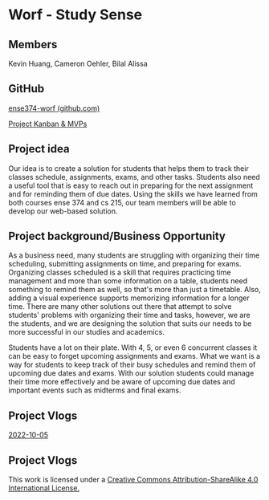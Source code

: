 # Worf - Study Sense

## Members
Kevin Huang, Cameron Oehler, Bilal Alissa

## GitHub
[ense374-worf (github.com)](https://github.com/ense374-worf)

[Project Kanban & MVPs](https://github.com/orgs/ense374-worf/projects/2)

## Project idea
Our idea is to create a solution for students that helps them to track their classes schedule, assignments, exams, and other tasks. Students also need a useful tool that is easy to reach out in preparing for the next assignment and for reminding them of due dates. Using the skills we have learned from both courses ense 374 and cs 215, our team members will be able to develop our web-based solution.

## Project background/Business Opportunity
As a business need, many students are struggling with organizing their time scheduling, submitting assignments on time, and preparing for exams. Organizing classes scheduled is a skill that requires practicing time management and more than some information on a table, students need something to remind them as well, so that's more than just a timetable. Also, adding a visual experience supports memorizing information for a longer time. There are many other solutions out there that attempt to solve students' problems with organizing their time and tasks, however, we are the students, and we are designing the solution that suits our needs to be more successful in our studies and academics.

Students have a lot on their plate. With 4, 5, or even 6 concurrent classes it can be easy to forget upcoming assignments and exams. What we want is a way for students to keep track of their busy schedules and remind them of upcoming due dates and exams. With our solution students could manage their time more effectively and be aware of upcoming due dates and important events such as midterms and final exams.

## Project Vlogs
[2022-10-05](https://youtu.be/6wL67tMxihg)


## Project Vlogs
This work is licensed under a [Creative Commons Attribution-ShareAlike 4.0 International License.](https://creativecommons.org/licenses/by-sa/4.0/)
